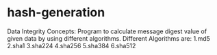 # hash-generation
Data Integrity Concepts: Program to calculate message digest value of given data by using different algorithms.
Different Algorithms are:
1.md5
2.sha1
3.sha224
4.sha256
5.sha384
6.sha512
